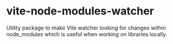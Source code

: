 # vite-node-modules-watcher
Utility package to make Vite watcher looking for changes within node_modules which is useful when working on libraries locally.
